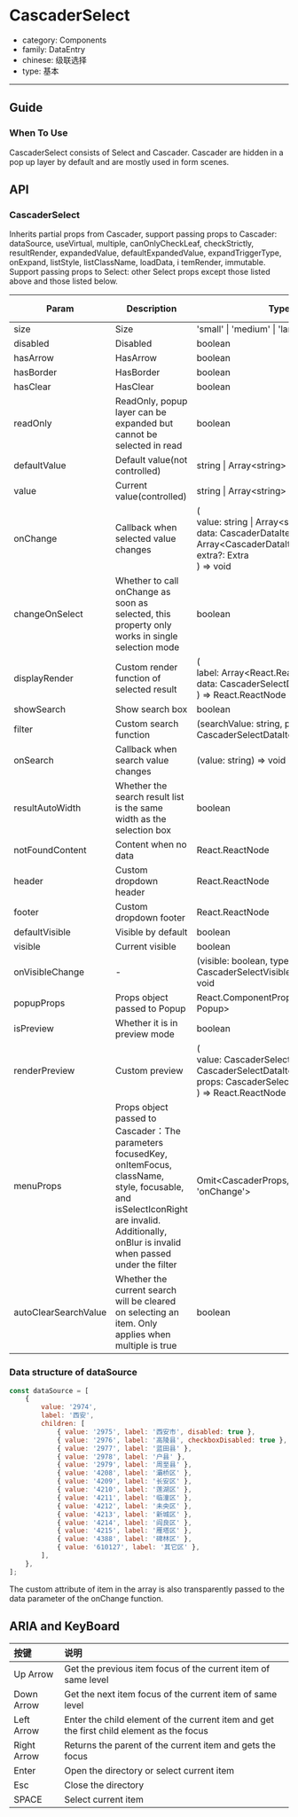 # CascaderSelect

-   category: Components
-   family: DataEntry
-   chinese: 级联选择
-   type: 基本

---

## Guide

### When To Use

CascaderSelect consists of Select and Cascader. Cascader are hidden in a pop up layer by default and are mostly used in form scenes.

## API

### CascaderSelect

Inherits partial props from Cascader, support passing props to Cascader: dataSource, useVirtual, multiple, canOnlyCheckLeaf,
checkStrictly, resultRender, expandedValue, defaultExpandedValue, expandTriggerType, onExpand, listStyle, listClassName, loadData, i
temRender, immutable. Support passing props to Select: other Select props except those listed above and those listed below.

| Param                | Description                                                                                                                                                                                           | Type                                                                                                                                               | Default Value | Required | Supported Version |
| -------------------- | ----------------------------------------------------------------------------------------------------------------------------------------------------------------------------------------------------- | -------------------------------------------------------------------------------------------------------------------------------------------------- | ------------- | -------- | ----------------- |
| size                 | Size                                                                                                                                                                                                  | 'small' \| 'medium' \| 'large'                                                                                                                     | 'medium'      |          | -                 |
| disabled             | Disabled                                                                                                                                                                                              | boolean                                                                                                                                            | false         |          | -                 |
| hasArrow             | HasArrow                                                                                                                                                                                              | boolean                                                                                                                                            | true          |          | -                 |
| hasBorder            | HasBorder                                                                                                                                                                                             | boolean                                                                                                                                            | true          |          | -                 |
| hasClear             | HasClear                                                                                                                                                                                              | boolean                                                                                                                                            | false         |          | -                 |
| readOnly             | ReadOnly, popup layer can be expanded but cannot be selected in read                                                                                                                                  | boolean                                                                                                                                            | -             |          | -                 |
| defaultValue         | Default value(not controlled)                                                                                                                                                                         | string \| Array\<string>                                                                                                                           | -             |          | -                 |
| value                | Current value(controlled)                                                                                                                                                                             | string \| Array\<string>                                                                                                                           | -             |          | -                 |
| onChange             | Callback when selected value changes                                                                                                                                                                  | (<br/> value: string \| Array\<string> \| null,<br/> data: CascaderDataItem \| Array\<CascaderDataItem> \| null,<br/> extra?: Extra<br/> ) => void | -             |          | -                 |
| changeOnSelect       | Whether to call onChange as soon as selected, this property only works in single selection mode                                                                                                       | boolean                                                                                                                                            | false         |          | -                 |
| displayRender        | Custom render function of selected result                                                                                                                                                             | (<br/> label: Array\<React.ReactNode>,<br/> data: CascaderSelectDataItem<br/> ) => React.ReactNode                                                 | -             |          | -                 |
| showSearch           | Show search box                                                                                                                                                                                       | boolean                                                                                                                                            | false         |          | -                 |
| filter               | Custom search function                                                                                                                                                                                | (searchValue: string, path: CascaderSelectDataItem[]) => boolean                                                                                   | -             |          | -                 |
| onSearch             | Callback when search value changes                                                                                                                                                                    | (value: string) => void                                                                                                                            | -             |          | 1.23              |
| resultAutoWidth      | Whether the search result list is the same width as the selection box                                                                                                                                 | boolean                                                                                                                                            | true          |          | -                 |
| notFoundContent      | Content when no data                                                                                                                                                                                  | React.ReactNode                                                                                                                                    | -             |          | -                 |
| header               | Custom dropdown header                                                                                                                                                                                | React.ReactNode                                                                                                                                    | -             |          | -                 |
| footer               | Custom dropdown footer                                                                                                                                                                                | React.ReactNode                                                                                                                                    | -             |          | -                 |
| defaultVisible       | Visible by default                                                                                                                                                                                    | boolean                                                                                                                                            | false         |          | -                 |
| visible              | Current visible                                                                                                                                                                                       | boolean                                                                                                                                            | -             |          | -                 |
| onVisibleChange      | -                                                                                                                                                                                                     | (visible: boolean, type?: CascaderSelectVisibleChangeType) => void                                                                                 | -             |          | -                 |
| popupProps           | Props object passed to Popup                                                                                                                                                                          | React.ComponentPropsWithRef\<typeof Popup>                                                                                                         | -             |          | -                 |
| isPreview            | Whether it is in preview mode                                                                                                                                                                         | boolean                                                                                                                                            | false         |          | -                 |
| renderPreview        | Custom preview                                                                                                                                                                                        | (<br/> value: CascaderSelectDataItem \| CascaderSelectDataItem[],<br/> props: CascaderSelectProps<br/> ) => React.ReactNode                        | -             |          | -                 |
| menuProps            | Props object passed to Cascader：The parameters focusedKey, onItemFocus, className, style, focusable, and isSelectIconRight are invalid. Additionally, onBlur is invalid when passed under the filter | Omit\<CascaderProps, 'onSelect' \| 'onChange'>                                                                                                     | -             |          | -                 |
| autoClearSearchValue | Whether the current search will be cleared on selecting an item. Only applies when multiple is true                                                                                                   | boolean                                                                                                                                            | false         |          | -                 |

<!-- api-extra-start -->

### Data structure of dataSource

```js
const dataSource = [
    {
        value: '2974',
        label: '西安',
        children: [
            { value: '2975', label: '西安市', disabled: true },
            { value: '2976', label: '高陵县', checkboxDisabled: true },
            { value: '2977', label: '蓝田县' },
            { value: '2978', label: '户县' },
            { value: '2979', label: '周至县' },
            { value: '4208', label: '灞桥区' },
            { value: '4209', label: '长安区' },
            { value: '4210', label: '莲湖区' },
            { value: '4211', label: '临潼区' },
            { value: '4212', label: '未央区' },
            { value: '4213', label: '新城区' },
            { value: '4214', label: '阎良区' },
            { value: '4215', label: '雁塔区' },
            { value: '4388', label: '碑林区' },
            { value: '610127', label: '其它区' },
        ],
    },
];
```

The custom attribute of item in the array is also transparently passed to the data parameter of the onChange function.

<!-- api-extra-end -->

## ARIA and KeyBoard

| 按键        | 说明                                                                                     |
| :---------- | :--------------------------------------------------------------------------------------- |
| Up Arrow    | Get the previous item focus of the current item of same level                            |
| Down Arrow  | Get the next item focus of the current item of same level                                |
| Left Arrow  | Enter the child element of the current item and get the first child element as the focus |
| Right Arrow | Returns the parent of the current item and gets the focus                                |
| Enter       | Open the directory or select current item                                                |
| Esc         | Close the directory                                                                      |
| SPACE       | Select current item                                                                      |

